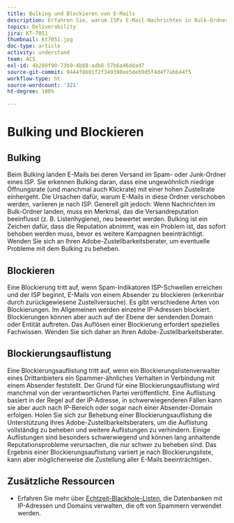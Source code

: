 ```yaml
---
title: Bulking und Blockieren von E-Mails
description: Erfahren Sie, warum ISPs E-Mail-Nachrichten in Bulk-Ordnern platzieren oder blockieren.
topics: Deliverability
jira: KT-7051
thumbnail: kt7051.jpg
doc-type: article
activity: understand
team: ACS
exl-id: 4b280f90-73b9-4b88-adb8-57b6a46ddad7
source-git-commit: 9444f8601f2f349398ee5deb9d5f4d4f7abb44f5
workflow-type: ht
source-wordcount: '321'
ht-degree: 100%

---
```


# Bulking und Blockieren

## Bulking

Beim Bulking landen E-Mails bei deren Versand im Spam- oder Junk-Ordner eines ISP. Sie erkennen Bulking daran, dass eine ungewöhnlich niedrige Öffnungsrate (und manchmal auch Klickrate) mit einer hohen Zustellrate einhergeht. Die Ursachen dafür, warum E-Mails in diese Ordner verschoben werden, variieren je nach ISP. Generell gilt jedoch: Wenn Nachrichten im Bulk-Ordner landen, muss ein Merkmal, das die Versandreputation beeinflusst (z. B. Listenhygiene), neu bewertet werden. Bulking ist ein Zeichen dafür, dass die Reputation abnimmt, was ein Problem ist, das sofort behoben werden muss, bevor es weitere Kampagnen beeinträchtigt. Wenden Sie sich an Ihren Adobe-Zustellbarkeitsberater, um eventuelle Probleme mit dem Bulking zu beheben.

## Blockieren

Eine Blockierung tritt auf, wenn Spam-Indikatoren ISP-Schwellen erreichen und der ISP beginnt, E-Mails von einem Absender zu blockieren (erkennbar durch zurückgewiesene Zustellversuche). Es gibt verschiedene Arten von Blockierungen. Im Allgemeinen werden einzelne IP-Adressen blockiert. Blockierungen können aber auch auf der Ebene der sendenden Domain oder Entität auftreten. Das Auflösen einer Blockierung erfordert spezielles Fachwissen. Wenden Sie sich daher an Ihren Adobe-Zustellbarkeitsberater.

## Blockierungsauflistung

Eine Blockierungsauflistung tritt auf, wenn ein Blockierungslistenverwalter eines Drittanbieters ein Spammer-ähnliches Verhalten in Verbindung mit einem Absender feststellt. Der Grund für eine Blockierungsauflistung wird manchmal von der verantwortlichen Partei veröffentlicht. Eine Auflistung basiert in der Regel auf der IP-Adresse, in schwerwiegenderen Fällen kann sie aber auch nach IP-Bereich oder sogar nach einer Absender-Domain erfolgen. Holen Sie sich zur Behebung einer Blockierungsauflistung die Unterstützung Ihres Adobe-Zustellbarkeitsberaters, um die Auflistung vollständig zu beheben und weitere Auflistungen zu verhindern. Einige Auflistungen sind besonders schwerwiegend und können lang anhaltende Reputationsprobleme verursachen, die nur schwer zu beheben sind. Das Ergebnis einer Blockierungsauflistung variiert je nach Blockierungsliste, kann aber möglicherweise die Zustellung aller E-Mails beeinträchtigen.

## Zusätzliche Ressourcen

* Erfahren Sie mehr über [Echtzeit-Blackhole-Listen](/help/additional-resources/blocklist-databases.md), die Datenbanken mit IP-Adressen und Domains verwalten, die oft von Spammern verwendet werden.
